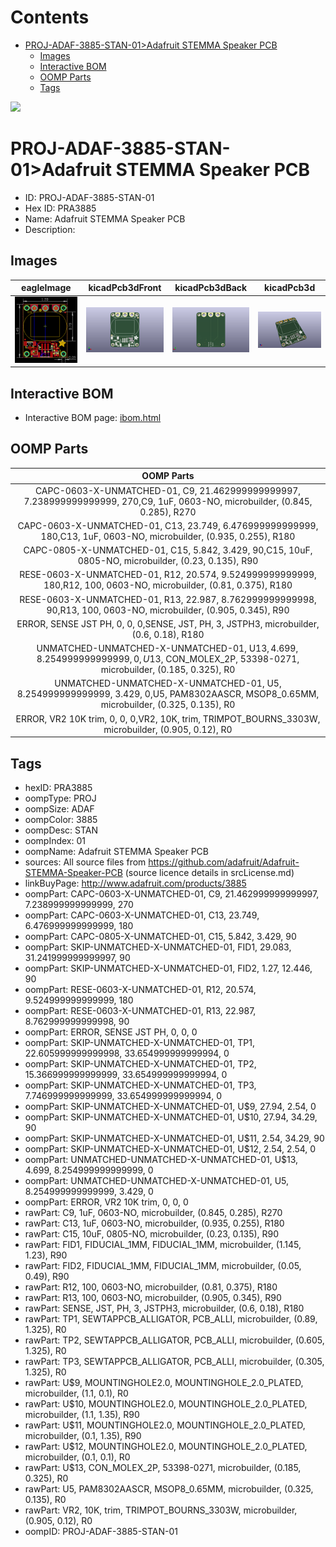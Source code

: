 



Contents
========

* [PROJ-ADAF-3885-STAN-01>Adafruit STEMMA Speaker PCB](#proj-adaf-3885-stan-01adafruit-stemma-speaker-pcb)
	* [Images](#images)
	* [Interactive BOM](#interactive-bom)
	* [OOMP Parts](#oomp-parts)
	* [Tags](#tags)
  
![][im]
# PROJ-ADAF-3885-STAN-01>Adafruit STEMMA Speaker PCB

- ID: PROJ-ADAF-3885-STAN-01
- Hex ID: PRA3885
- Name: Adafruit STEMMA Speaker PCB
- Description: 

## Images
  
  

|eagleImage|kicadPcb3dFront|kicadPcb3dBack|kicadPcb3d|
| :---: | :---: | :---: | :---: |
|[![eagleImage](eagleImage_140.png)](eagleImage_600.png)|[![kicadPcb3dFront](kicadPcb3dFront_140.png)](kicadPcb3dFront_600.png)|[![kicadPcb3dBack](kicadPcb3dBack_140.png)](kicadPcb3dBack_600.png)|[![kicadPcb3d](kicadPcb3d_140.png)](kicadPcb3d_600.png)|

## Interactive BOM

- Interactive BOM page: [ibom.html](kicad/bom/ibom.html)

## OOMP Parts
  

|OOMP Parts|
| :---: |
|CAPC-0603-X-UNMATCHED-01, C9, 21.462999999999997, 7.238999999999999, 270,C9, 1uF, 0603-NO, microbuilder, (0.845, 0.285), R270|
|CAPC-0603-X-UNMATCHED-01, C13, 23.749, 6.476999999999999, 180,C13, 1uF, 0603-NO, microbuilder, (0.935, 0.255), R180|
|CAPC-0805-X-UNMATCHED-01, C15, 5.842, 3.429, 90,C15, 10uF, 0805-NO, microbuilder, (0.23, 0.135), R90|
|RESE-0603-X-UNMATCHED-01, R12, 20.574, 9.524999999999999, 180,R12, 100, 0603-NO, microbuilder, (0.81, 0.375), R180|
|RESE-0603-X-UNMATCHED-01, R13, 22.987, 8.762999999999998, 90,R13, 100, 0603-NO, microbuilder, (0.905, 0.345), R90|
|ERROR, SENSE JST PH, 0, 0, 0,SENSE, JST, PH, 3, JSTPH3, microbuilder, (0.6, 0.18), R180|
|UNMATCHED-UNMATCHED-X-UNMATCHED-01, U$13, 4.699, 8.254999999999999, 0,U$13, CON_MOLEX_2P, 53398-0271, microbuilder, (0.185, 0.325), R0|
|UNMATCHED-UNMATCHED-X-UNMATCHED-01, U5, 8.254999999999999, 3.429, 0,U5, PAM8302AASCR, MSOP8_0.65MM, microbuilder, (0.325, 0.135), R0|
|ERROR, VR2 10K trim, 0, 0, 0,VR2, 10K, trim, TRIMPOT_BOURNS_3303W, microbuilder, (0.905, 0.12), R0|

## Tags

- hexID: PRA3885
- oompType: PROJ
- oompSize: ADAF
- oompColor: 3885
- oompDesc: STAN
- oompIndex: 01
- oompName: Adafruit STEMMA Speaker PCB
- sources: All source files from https://github.com/adafruit/Adafruit-STEMMA-Speaker-PCB (source licence details in srcLicense.md)
- linkBuyPage: http://www.adafruit.com/products/3885
- oompPart: CAPC-0603-X-UNMATCHED-01, C9, 21.462999999999997, 7.238999999999999, 270
- oompPart: CAPC-0603-X-UNMATCHED-01, C13, 23.749, 6.476999999999999, 180
- oompPart: CAPC-0805-X-UNMATCHED-01, C15, 5.842, 3.429, 90
- oompPart: SKIP-UNMATCHED-X-UNMATCHED-01, FID1, 29.083, 31.241999999999997, 90
- oompPart: SKIP-UNMATCHED-X-UNMATCHED-01, FID2, 1.27, 12.446, 90
- oompPart: RESE-0603-X-UNMATCHED-01, R12, 20.574, 9.524999999999999, 180
- oompPart: RESE-0603-X-UNMATCHED-01, R13, 22.987, 8.762999999999998, 90
- oompPart: ERROR, SENSE JST PH, 0, 0, 0
- oompPart: SKIP-UNMATCHED-X-UNMATCHED-01, TP1, 22.605999999999998, 33.654999999999994, 0
- oompPart: SKIP-UNMATCHED-X-UNMATCHED-01, TP2, 15.366999999999999, 33.654999999999994, 0
- oompPart: SKIP-UNMATCHED-X-UNMATCHED-01, TP3, 7.746999999999999, 33.654999999999994, 0
- oompPart: SKIP-UNMATCHED-X-UNMATCHED-01, U$9, 27.94, 2.54, 0
- oompPart: SKIP-UNMATCHED-X-UNMATCHED-01, U$10, 27.94, 34.29, 90
- oompPart: SKIP-UNMATCHED-X-UNMATCHED-01, U$11, 2.54, 34.29, 90
- oompPart: SKIP-UNMATCHED-X-UNMATCHED-01, U$12, 2.54, 2.54, 0
- oompPart: UNMATCHED-UNMATCHED-X-UNMATCHED-01, U$13, 4.699, 8.254999999999999, 0
- oompPart: UNMATCHED-UNMATCHED-X-UNMATCHED-01, U5, 8.254999999999999, 3.429, 0
- oompPart: ERROR, VR2 10K trim, 0, 0, 0
- rawPart: C9, 1uF, 0603-NO, microbuilder, (0.845, 0.285), R270
- rawPart: C13, 1uF, 0603-NO, microbuilder, (0.935, 0.255), R180
- rawPart: C15, 10uF, 0805-NO, microbuilder, (0.23, 0.135), R90
- rawPart: FID1, FIDUCIAL_1MM, FIDUCIAL_1MM, microbuilder, (1.145, 1.23), R90
- rawPart: FID2, FIDUCIAL_1MM, FIDUCIAL_1MM, microbuilder, (0.05, 0.49), R90
- rawPart: R12, 100, 0603-NO, microbuilder, (0.81, 0.375), R180
- rawPart: R13, 100, 0603-NO, microbuilder, (0.905, 0.345), R90
- rawPart: SENSE, JST, PH, 3, JSTPH3, microbuilder, (0.6, 0.18), R180
- rawPart: TP1, SEWTAPPCB_ALLIGATOR, PCB_ALLI, microbuilder, (0.89, 1.325), R0
- rawPart: TP2, SEWTAPPCB_ALLIGATOR, PCB_ALLI, microbuilder, (0.605, 1.325), R0
- rawPart: TP3, SEWTAPPCB_ALLIGATOR, PCB_ALLI, microbuilder, (0.305, 1.325), R0
- rawPart: U$9, MOUNTINGHOLE2.0, MOUNTINGHOLE_2.0_PLATED, microbuilder, (1.1, 0.1), R0
- rawPart: U$10, MOUNTINGHOLE2.0, MOUNTINGHOLE_2.0_PLATED, microbuilder, (1.1, 1.35), R90
- rawPart: U$11, MOUNTINGHOLE2.0, MOUNTINGHOLE_2.0_PLATED, microbuilder, (0.1, 1.35), R90
- rawPart: U$12, MOUNTINGHOLE2.0, MOUNTINGHOLE_2.0_PLATED, microbuilder, (0.1, 0.1), R0
- rawPart: U$13, CON_MOLEX_2P, 53398-0271, microbuilder, (0.185, 0.325), R0
- rawPart: U5, PAM8302AASCR, MSOP8_0.65MM, microbuilder, (0.325, 0.135), R0
- rawPart: VR2, 10K, trim, TRIMPOT_BOURNS_3303W, microbuilder, (0.905, 0.12), R0
- oompID: PROJ-ADAF-3885-STAN-01



[im]: kicadPcb3d_450.png
